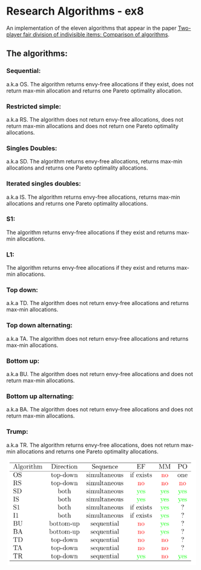 # Research Algorithms - ex8

An implementation of the eleven algorithms that appear in the paper [Two-player fair division of indivisible items: Comparison of algorithms](https://www.sciencedirect.com/science/article/abs/pii/S0377221718304764).

## The algorithms:
### Sequential:
  a.k.a OS. The algorithm returns envy-free allocations if they exist, does not return max-min allocation and returns
    one Pareto optimality allocation.
 ### Restricted simple:
 a.k.a RS. The algorithm does not return envy-free allocations, does not return max-min allocations and does not
    return one Pareto optimality allocations.
 ### Singles Doubles:
  a.k.a SD. The algorithm returns envy-free allocations, returns max-min allocations and returns one Pareto
    optimality allocations.
 ### Iterated singles doubles:
 a.k.a IS. The algorithm returns envy-free allocations, returns max-min allocations and returns one Pareto
    optimality allocations.
### S1:
The algorithm returns envy-free allocations if they exist and returns max-min allocations.
### L1:
The algorithm returns envy-free allocations if they exist and returns max-min allocations.
### Top down:
a.k.a TD. The algorithm does not return envy-free allocations and returns max-min allocations.
### Top down alternating:
a.k.a TA. The algorithm does not return envy-free allocations and returns max-min allocations.
### Bottom up:
a.k.a BU. The algorithm does not return envy-free allocations and does not return max-min allocations.
### Bottom up alternating:
a.k.a BA. The algorithm does not return envy-free allocations and does not return max-min allocations.
### Trump:
a.k.a TR. The algorithm returns envy-free allocations, does not return max-min allocations and returns one Pareto
    optimality allocations.
    
 <p align="center">
  <img src="https://github.com/ItayHasidi/researchAlgo_ex8/blob/main/comparison.png" width="500" title="Algorithm comparison">
</p>
